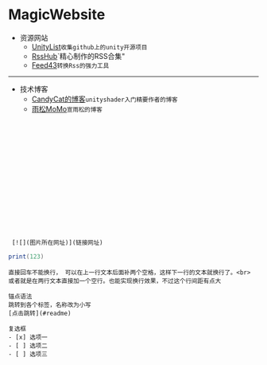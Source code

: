 # MagicWebsite
* 资源网站
  * [UnityList](https://unitylist.com "Welcome to the best Unity3D open source search engine")`收集github上的unity开源项目`<br>
  * [RssHub](https://docs.rsshub.app "万物皆可RSS")`精心制作的RSS合集"<br>
  * [Feed43](https://feed43.com/ "万物皆可RSS")`转换Rss的强力工具`<br>

---
* 技术博客
  * [CandyCat的博客](http://candycat1992.github.io/ "一只喜欢计算机图形的程序媛")`unityshader入门精要作者的博客`<br>
  * [雨松MoMo](http://www.xuanyusong.com/archives/category/unity "优秀的图形学大佬")`宣雨松的博客`<br>






<br><br><br><br><br><br><br><br><br><br><br><br><br>
```
 [![](图片所在网址)](链接网址)
 ``` 
 ```lua
 print(123)
 ```
 ```
直接回车不能换行， 可以在上一行文本后面补两个空格，这样下一行的文本就换行了。<br>      
或者就是在两行文本直接加一个空行。也能实现换行效果，不过这个行间距有点大
```
```
锚点语法  
跳转到各个标签，名称改为小写
[点击跳转](#readme)
```
```
复选框
- [x] 选项一
- [ ] 选项二
- [ ] 选项三
```
